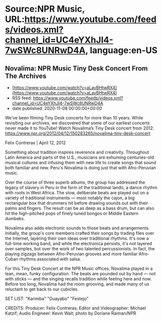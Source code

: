 # Source:NPR Music, URL:https://www.youtube.com/feeds/videos.xml?channel_id=UC4eYXhJI4-7wSWc8UNRwD4A, language:en-US

## Novalima: NPR Music Tiny Desk Concert From The Archives
 - [https://www.youtube.com/watch?v=aLavBHtwRX4](https://www.youtube.com/watch?v=aLavBHtwRX4)
 - RSS feed: https://www.youtube.com/feeds/videos.xml?channel_id=UC4eYXhJI4-7wSWc8UNRwD4A
 - date published: 2020-11-08 00:00:00+00:00

We've been filming Tiny Desk concerts for more than 10 years. While revisiting our archives, we discovered that some of our earliest concerts never made it to YouTube! 
Watch Novalima’s Tiny Desk concert from 2012: https://www.npr.org/2012/04/12/150283265/novalima-tiny-desk-concert

Felix Contreras | April 12, 2012

Something about tradition inspires reverence and creativity. Throughout Latin America and parts of the U.S., musicians are exhuming centuries-old musical cultures and infusing them with new life to create songs that sound both familiar and new. Peru's Novalima is doing just that with Afro-Peruvian music.

Over the course of three superb albums, the group has addressed the legacy of slavery in Peru in the form of the traditional lando, a dance rhythm with roots in West Africa. The slow, deliberate beats are played out on a variety of traditional instruments — most notably the cajon, a big rectangular box that drummers hit before drawing sounds out with their palms and fingers. The result can be as deep as a bass drum, but can also hit the high-pitched pops of finely tuned bongos or Middle Eastern dumbeks.

Novalima also adds electronic sounds to those beats and arrangements. Initially, the group's core members crafted their songs by trading files over the Internet, layering their own ideas over traditional rhythms. It's now a full-time working band, and while the electronica persists, it's not layered over samples, but over the work of two talented percussionists. In fact, the playing zigzags between Afro-Peruvian grooves and more familiar Afro-Cuban rhythms associated with salsa.

For this Tiny Desk Concert at the NPR Music offices, Novalima played in a lean, mean, funky configuration. The beats are pounded out by hand — not with sticks — and the singing recalls tradition while feeling here and now. Before too long, Novalima had the room grooving, and made many of us reluctant to get back to our cubicles.

SET LIST:
"Karimba"
"Guayabo"
"Festejo"

CREDITS:
Producer: Felix Contreras; Editor and Videographer: Michael Katzif; Audio Engineer: Kevin Wait; photo by Doriane Raiman/NPR

